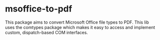 # msoffice-to-pdf
This package aims to convert Microsoft Office file types to PDF. This lib uses the comtypes package which makes it easy to access and implement custom, dispatch-based COM interfaces.
